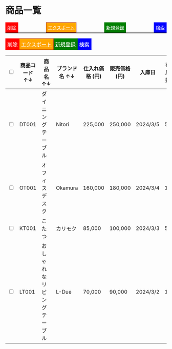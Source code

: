 # 商品一覧

<div style="display: flex; justify-content: space-between; border-bottom: 2px solid;">
  <span style="background-color: red; color: white; padding: 5px; border: 1px solid red;">
    <a href="xoa" style="color: white;">削除</a> 
  </span>
  <span style="background-color: orange; color: white; padding: 5px; border: 1px solid brown;">
    <a href="xuat" style="color: white;">エクスポート</a> 
  </span>
  <span style="background-color: green; color: white; padding: 5px; border: 1px solid green;">
    <a href="dangky" style="color: white;">新規登録</a> 
  </span>
  <span style="background-color: blue; color: white; padding: 5px; border: 1px solid blue;">
    <a href="timkiem" style="color: white;">検索</a> 
  </span>
</div>


<table >
  <tr >
    <td style="background-color: red; color: white; padding: 5px; border: 1px solid red;">
      <a href="xoa" style="color: white;">削除</a> 
    </td>
    <td style="background-color: orange; color: white; padding: 5px; border: 1px solid brown;">
      <a href="xuat" style="color: white;">エクスポート</a> 
    </td>
    <td style="background-color: green; color: white; padding: 5px; border: 1px solid green;">
      <a href="dangky" style="color: white;">新規登録</a> 
    </td>
    <td style="background-color: blue; color: white; padding: 5px; border: 1px solid blue;">
      <a href="timkiem" style="color: white;">検索</a> 
    </td>
  </tr>
</table>

| <input type="checkbox"> | 商品コード ↑↓ | 商品名 ↑↓        | ブランド名 ↑↓ | 仕入れ価格 (円) | 販売価格 (円) | 入庫日      | 在庫数 | サイズ(cm)  | 仮押さえ | 保留 | 詳細情報                         |
|-------------------------|----------|---------------|----------|-----------|----------|----------|-----|----------|------|----|------------------------------|
| <input type="checkbox"> | DT001    | ダイニングテーブル     | Nitori   | 225,000   | 250,000  | 2024/3/5 | 50  | 90x85x60 | 3    | 1  | [詳細](https://www.google.com) |
| <input type="checkbox"> | OT001    | オフィスデスク       | Okamura  | 160,000   | 180,000  | 2024/3/4 | 10  | 90x70x65 | 2    | 2  | [詳細](https://www.google.com) |
| <input type="checkbox"> | KT001    | こたつ           | カリモク     | 85,000    | 100,000  | 2024/3/3 | 5   | 75x50x32 | 1    | 1  | [詳細](https://www.google.com) |
| <input type="checkbox"> | LT001    | おしゃれなリビングテーブル | L-Due    | 70,000    | 90,000   | 2024/3/2 | 15  | 55x45x30 | 5    | 3  | [詳細](https://www.google.com) |
